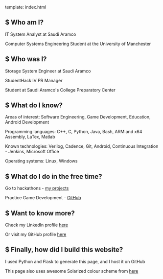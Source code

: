 template: index.html

## $ Who am I?

IT System Analyst at Saudi Aramco

Computer Systems Engineering Student at the University of Manchester

## $ Who was I?

Storage System Engineer at Saudi Aramco

StudentHack IV PR Manager

Student at Saudi Aramco's College Preparatory Center

## $ What do I know?

Areas of interest: Software Engineering, Game Development, Education, Android Development

Programming languages: C++, C, Python, Java, Bash, ARM and x64 Assembly, LaTex, Matlab

Known technologies: Verilog, Cadence, Git, Android, Continuous Integration - Jenkins, Microsoft Office

Operating systems: Linux, Windows

## $ What do I do in the free time?

Go to hackathons - [my projects](https://devpost.com/Seldom)

Practice Game Development - [GitHub](https://github.com/RaadAldakhil)

## $ Want to know more?

Check my LinkedIn profile [here](https://www.linkedin.com/in/RaadAldakhil/)

Or visit my GitHub profile [here](https://github.com/RaadAldakhil)

## $ Finally, how did I build this website?

I used Python and Flask to generate this page, and I host it on GitHub

This page also uses awesome Solarized colour scheme from [here](http://ethanschoonover.com/solarized)

